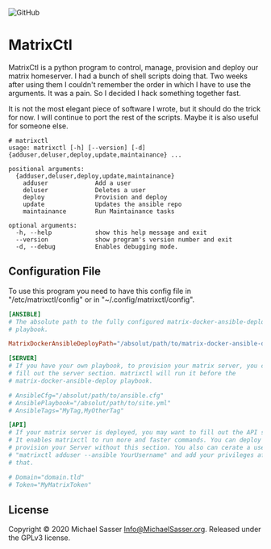 ![GitHub](https://img.shields.io/github/license/MichaelSasser/matrixctl?style=flat-square)

# MatrixCtl

MatrixCtl is a python program to control, manage, provision and deploy our
matrix homeserver. I had a bunch of shell scripts doing that. Two weeks
after using them I couldn't remember the order in which I have to use the
arguments. It was a pain. So I decided I hack something together fast.

It is not the most elegant piece of software I wrote, but it should do the
trick for now. I will continue to port the rest of the scripts. Maybe
it is also useful for someone else.

```
# matrixctl
usage: matrixctl [-h] [--version] [-d] {adduser,deluser,deploy,update,maintainance} ...

positional arguments:
  {adduser,deluser,deploy,update,maintainance}
    adduser             Add a user
    deluser             Deletes a user
    deploy              Provision and deploy
    update              Updates the ansible repo
    maintainance        Run Maintainance tasks

optional arguments:
  -h, --help            show this help message and exit
  --version             show program's version number and exit
  -d, --debug           Enables debugging mode.
```

## Configuration File

To use this program you need to have this config file in
"/etc/matrixctl/config" or in "~/.config/matrixctl/config".

```toml
[ANSIBLE]
# The absolute path to the fully configured matrix-docker-ansible-deploy
# playbook.

MatrixDockerAnsibleDeployPath="/absolut/path/to/matrix-docker-ansible-deploy"

[SERVER]
# If you have your own playbook, to provision your matrix server, you can
# fill out the server section. matrixctl will run it before the
# matrix-docker-ansible-deploy playbook.

# AnsibleCfg="/absolut/path/to/ansible.cfg"
# AnsiblePlaybook="/absolut/path/to/site.yml"
# AnsibleTags="MyTag,MyOtherTag"

[API]
# If your matrix server is deployed, you may want to fill out the API section.
# It enables matrixctl to run more and faster commands. You can deploy and
# provision your Server without this section. You also can cerate a user with
# "matrixctl adduser --ansible YourUsername" and add your privileges after
# that.

# Domain="domain.tld"
# Token="MyMatrixToken"
```

## License
Copyright &copy; 2020 Michael Sasser <Info@MichaelSasser.org>.
Released under the GPLv3 license.
